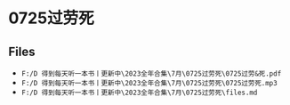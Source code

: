 # 0725过劳死

## Files

- `F:/D 得到每天听一本书丨更新中\2023全年合集\7月\0725过劳死\0725过劳&死.pdf`
- `F:/D 得到每天听一本书丨更新中\2023全年合集\7月\0725过劳死\0725过劳死.mp3`
- `F:/D 得到每天听一本书丨更新中\2023全年合集\7月\0725过劳死\files.md`
